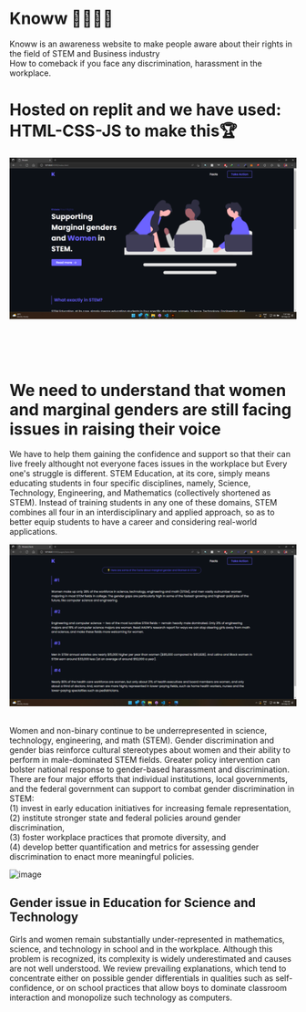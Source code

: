 <h1> Knoww 🌈💖✨🦋</h1>
Knoww is an awareness website to make people aware about their rights in the field of STEM and Business industry
<br>
How to comeback if you face any discrimination, harassment in the workplace.
<br>
<h1> Hosted on replit and we have used: HTML-CSS-JS to make this🏆</h1>

![Home](./assets/home.png?raw=true "Home Page")

<br>
<br>
<br>
<h1>
  We need to understand that women and marginal genders are still facing issues in raising their voice </h1>
  We have to help them gaining the confidence and support so that their can live freely althought not everyone faces issues in the workplace but Every one's struggle is different.
    <br.
      <br>
         STEM Education, at its core, simply means educating students in four specific disciplines, namely, Science, Technology, Engineering, and Mathematics (collectively shortened as STEM). Instead of training students in any one of these domains, STEM combines all four in an interdisciplinary and applied approach, so as to better equip students to have a career and considering real-world applications.
           <br>

![Facts](./assets/facts.png?raw=true "Facts Page")

<br>
Women and non-binary continue to be underrepresented in science, technology, engineering, and math (STEM). Gender discrimination and gender bias reinforce cultural stereotypes about women and their ability to perform in male-dominated STEM fields. Greater policy intervention can bolster national response to gender-based harassment and discrimination. There are four major efforts that individual institutions, local governments, and the federal government can support to combat gender discrimination in STEM:
<br>(1) invest in early education initiatives for increasing female representation,
<br>
(2) institute stronger state and federal policies around gender discrimination,
<br> (3) foster workplace practices that promote diversity, and
<br>(4) develop better quantification and metrics for assessing gender discrimination to enact more meaningful policies.

![image](https://user-images.githubusercontent.com/59393136/144759619-ca1c7fa3-4bca-4197-ae36-aa3fecc80107.png)

<h2>
    Gender issue in Education for Science and Technology
    </h2>
<div id="demobox"padding: 10px; border: 8px solid #Dd3d41;">
    <p>
      Girls and women remain substantially under-represented in mathematics, science, and technology in school and in the workplace. Although this problem is recognized, its complexity is widely underestimated and causes are not well understood. We review prevailing explanations, which tend to concentrate either on possible gender differentials in qualities such as self-confidence, or on school practices that allow boys to dominate classroom interaction and monopolize such technology as computers.
    </p>
    </div>
    <br>
    <br>
